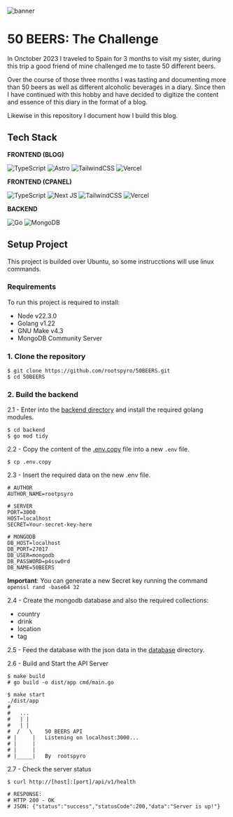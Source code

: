 ![banner](https://github.com/user-attachments/assets/e74a2890-b9e9-471b-9a08-3bb0b3749dc0)

# 50 BEERS: The Challenge

In Onctober 2023 I traveled to Spain for 3 months to visit my sister, during this trip a good friend of mine challenged me to taste 50 different beers.

Over the course of those three months I was tasting and documenting more than 50 beers as well as different alcoholic beverages in a diary. Since then I have continued with this hobby and have decided to digitize the content and essence of this diary in the format of a blog.

Likewise in this repository I document how I build this blog.


## Tech Stack

__FRONTEND (BLOG)__

![TypeScript](https://img.shields.io/badge/typescript-%23007ACC.svg?style=for-the-badge&logo=typescript&logoColor=white)
![Astro](https://img.shields.io/badge/astro-%232C2052.svg?style=for-the-badge&logo=astro&logoColor=white)
![TailwindCSS](https://img.shields.io/badge/tailwindcss-%2338B2AC.svg?style=for-the-badge&logo=tailwind-css&logoColor=white)
![Vercel](https://img.shields.io/badge/vercel-%23000000.svg?style=for-the-badge&logo=vercel&logoColor=white)

__FRONTEND (CPANEL)__

![TypeScript](https://img.shields.io/badge/typescript-%23007ACC.svg?style=for-the-badge&logo=typescript&logoColor=white)
![Next JS](https://img.shields.io/badge/Next-black?style=for-the-badge&logo=next.js&logoColor=white)
![TailwindCSS](https://img.shields.io/badge/tailwindcss-%2338B2AC.svg?style=for-the-badge&logo=tailwind-css&logoColor=white)
![Vercel](https://img.shields.io/badge/vercel-%23000000.svg?style=for-the-badge&logo=vercel&logoColor=white)

__BACKEND__

![Go](https://img.shields.io/badge/go-%2300ADD8.svg?style=for-the-badge&logo=go&logoColor=white)
![MongoDB](https://img.shields.io/badge/MongoDB-%234ea94b.svg?style=for-the-badge&logo=mongodb&logoColor=white)

## Setup Project

This project is builded over Ubuntu, so some instrucctions will use linux commands.

### Requirements

To run this project is required to install:

- Node v22.3.0
- Golang v1.22
- GNU Make v4.3
- MongoDB Community Server

### 1. Clone the repository

```shell
$ git clone https://github.com/rootspyro/50BEERS.git
$ cd 50BEERS
```

### 2. Build the backend

2.1 - Enter into the [backend directory](./backend) and install the required golang modules.
```shell
$ cd backend
$ go mod tidy
```

2.2 - Copy the content of the [.env.copy](./backend/.env.copy) file into a new `.env` file.
```shell
$ cp .env.copy 
```

2.3 - Insert the required data on the new .env file.
```shell
# AUTHOR
AUTHOR_NAME=rootpsyro

# SERVER
PORT=3000
HOST=localhost
SECRET=Your-secret-key-here

# MONGODB
DB_HOST=localhost
DB_PORT=27017
DB_USER=mongodb
DB_PASSWORD=p4ssw0rd
DB_NAME=50BEERS
```

__Important__: You can generate a new Secret key running the command `openssl rand -base64 32`

2.4 - Create the mongodb database and also the required collections:

 - country
 - drink
 - location
 - tag

2.5 - Feed the database with the json data in the [database](./backend/db/data) directory.

2.6 - Build and Start the API Server
```shell 
$ make build
# go build -o dist/app cmd/main.go

$ make start
./dist/app
#
#   ...
#   | |
#   | |     
#  /   \    50 BEERS API
# |     |   Listening on localhost:3000...
# |     |   
# |     |
# |_____|   By  rootspyro 

```

2.7 - Check the server status
```shell
$ curl http://[host]:[port]/api/v1/health

# RESPONSE:
# HTTP 200 - OK
# JSON: {"status":"success","statusCode":200,"data":"Server is up!"}
```
